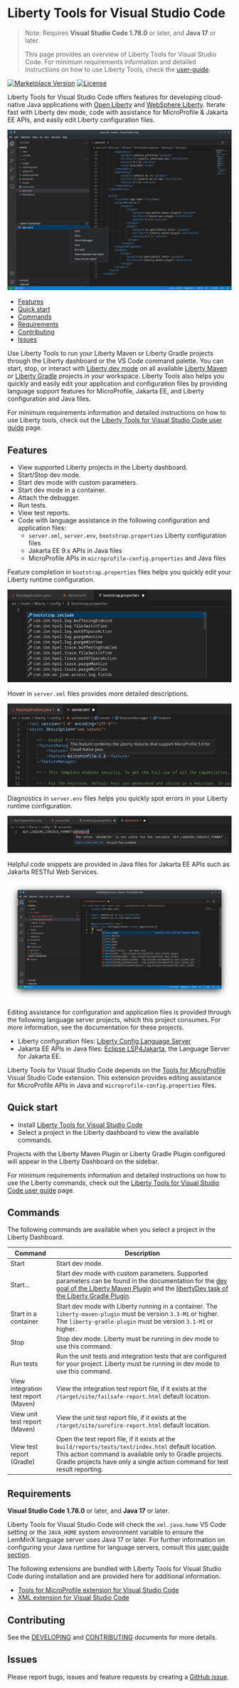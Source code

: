 # Liberty Tools for Visual Studio Code

<!-- Match the VSCode and Java version in #requirements, and user-guide.md -->
> Note: Requires **Visual Studio Code 1.78.0** or later, and **Java 17** or later.
> 
> This page provides an overview of Liberty Tools for Visual Studio Code.
> For minimum requirements information and detailed instructions on how to use Liberty Tools, check the [user-guide](docs/user-guide.md).

[![Marketplace Version](https://img.shields.io/visual-studio-marketplace/v/Open-Liberty.liberty-dev-vscode-ext?style=for-the-badge&label=VS%20Market "Current Release")](https://marketplace.visualstudio.com/items?itemName=Open-Liberty.liberty-dev-vscode-ext)
[![License](https://img.shields.io/github/license/OpenLiberty/liberty-tools-vscode?style=for-the-badge&logo=eclipse)](https://www.eclipse.org/legal/epl-2.0/)

Liberty Tools for Visual Studio Code offers features for developing cloud-native Java applications with [Open Liberty](https://openliberty.io/) and [WebSphere Liberty](https://www.ibm.com/products/websphere-liberty). Iterate fast with Liberty dev mode, code with assistance for MicroProfile & Jakarta EE APIs, and easily edit Liberty configuration files.

![liberty dashboard screenshot](/docs/screenshots/liberty_dashboard.png)

- [Features](#features)
- [Quick start](#quick-start)
- [Commands](#commands)
- [Requirements](#requirements)
- [Contributing](#contributing)
- [Issues](#issues)

Use Liberty Tools to run your Liberty Maven or Liberty Gradle projects through the Liberty dashboard or the VS Code command palette. You can start, stop, or interact with [Liberty dev mode](https://openliberty.io/docs/latest/development-mode.html) on all available [Liberty Maven](https://github.com/OpenLiberty/ci.maven/blob/master/docs/dev.md#dev) or [Liberty Gradle](https://github.com/OpenLiberty/ci.gradle/blob/master/docs/libertyDev.md) projects in your workspace. Liberty Tools also helps you quickly and easily edit your application and configuration files by providing language support features for MicroProfile, Jakarta EE, and Liberty configuration and Java files.

For minimum requirements information and detailed instructions on how to use Liberty tools, check out the [Liberty Tools for Visual Studio Code user guide](docs/user-guide.md) page.

## Features

- View supported Liberty projects in the Liberty dashboard.
- Start/Stop dev mode.
- Start dev mode with custom parameters.
- Start dev mode in a container.
- Attach the debugger.
- Run tests.
- View test reports.
- Code with language assistance in the following configuration and application files:
  - `server.xml`, `server.env`, `bootstrap.properties` Liberty configuration files
  - Jakarta EE 9.x APIs in Java files
  - MicroProfile APIs in `microprofile-config.properties` and Java files

Feature completion in `bootstrap.properties` files helps you quickly edit your Liberty runtime configuration.

![Liberty Config Language Server completion](/docs/screenshots/lcls_completion.png)

Hover in `server.xml` files provides more detailed descriptions.

![Liberty Config Language Server hover](/docs/screenshots/lcls_hover.png)

Diagnostics in `server.env` files helps you quickly spot errors in your Liberty runtime configuration.

![Liberty Config Language Server diagnostic](/docs/screenshots/lcls_diagnostics.png)

Helpful code snippets are provided in Java files for Jakarta EE APIs such as Jakarta RESTful Web Services.

![Eclipse LSP4Jakarta completion](/docs/screenshots/lsp4jakarta_completion.png)

Editing assistance for configuration and application files is provided through the following language server projects, which this project consumes. For more information, see the documentation for these projects.

- Liberty configuration files: [Liberty Config Language Server](https://github.com/OpenLiberty/liberty-language-server#liberty-config-language-server)
- Jakarta EE APIs in Java files:  [Eclipse LSP4Jakarta](https://github.com/eclipse/lsp4jakarta#eclipse-lsp4jakarta), the Language Server for Jakarta EE.

Liberty Tools for Visual Studio Code depends on the [Tools for MicroProfile](https://marketplace.visualstudio.com/items?itemName=redhat.vscode-microprofile) Visual Studio Code extension. This extension provides editing assistance for MicroProfile APIs in Java and `microprofile-config.properties` files.

## Quick start

- Install [Liberty Tools for Visual Studio Code](https://marketplace.visualstudio.com/items?itemName=Open-Liberty.liberty-dev-vscode-ext)
- Select a project in the Liberty dashboard to view the available commands.

Projects with the Liberty Maven Plugin or Liberty Gradle Plugin configured will appear in the Liberty Dashboard on the sidebar.

For minimum requirements information and detailed instructions on how to use the Liberty commands, check out the [Liberty Tools for Visual Studio Code user guide](docs/user-guide.md) page.

## Commands

The following commands are available when you select a project in the Liberty Dashboard.

| Command | Description |
| --- | --- |
| Start  | Start dev mode. |
| Start…​ | Start dev mode with custom parameters. Supported parameters can be found in the documentation for the [dev goal of the Liberty Maven Plugin](https://github.com/OpenLiberty/ci.maven/blob/master/docs/dev.md#dev) and the [libertyDev task of the Liberty Gradle Plugin](https://github.com/OpenLiberty/ci.gradle/blob/master/docs/libertyDev.md#command-line-parameters). |
| Start in a container | Start dev mode with Liberty running in a container. The `liberty-maven-plugin` must be version `3.3-M1` or higher. The `liberty-gradle-plugin` must be version `3.1-M1` or higher. |
| Stop | Stop dev mode. Liberty must be running in dev mode to use this command. |
| Run tests | Run the unit tests and integration tests that are configured for your project. Liberty must be running in dev mode to use this command. |
| View integration test report (Maven) | View the integration test report file, if it exists at the  `/target/site/failsafe-report.html` default location.  |
| View unit test report (Maven) | View the unit test report file, if it exists at the `/target/site/surefire-report.html` default location. |
| View test report (Gradle) | Open the test report file, if it exists at the `build/reports/tests/test/index.html` default location. This action command is available only to Gradle projects. Gradle projects have only a single action command for test result reporting. |

## Requirements

<!-- Match the VSCode and Java version on top of README.md, and user-guide.md  -->
**Visual Studio Code 1.78.0** or later, and **Java 17** or later.

Liberty Tools for Visual Studio Code will check the `xml.java.home` VS Code setting or the `JAVA_HOME` system environment variable to ensure the LemMinX language server uses Java 17 or later. For further information on configuring your Java runtime for language servers, consult this [user guide section](/docs/user-guide.md#configure-your-java).

The following extensions are bundled with Liberty Tools for Visual Studio Code during installation and are provided here for additional information.

- [Tools for MicroProfile extension for Visual Studio Code](https://marketplace.visualstudio.com/items?itemName=redhat.vscode-microprofile)
- [XML extension for Visual Studio Code](https://marketplace.visualstudio.com/items?itemName=redhat.vscode-xml)

## Contributing

See the [DEVELOPING](DEVELOPING.md) and [CONTRIBUTING](CONTRIBUTING.md) documents for more details.

## Issues

Please report bugs, issues and feature requests by creating
a [GitHub issue](https://github.com/OpenLiberty/liberty-tools-vscode/issues).